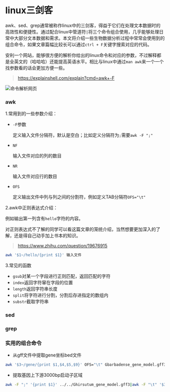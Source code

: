 # linux三剑客

awk、sed、grep通常被称作linux中的三剑客，得益于它们在处理文本数据时的高效性和便捷性。通过配合linux中管道符`|`将三个命令组合使用，几乎能够处理日常中大部分文本数据和需求。本文将介绍一些生物数据分析过程中常常会使用到的组合命令，如果文章篇幅比较长可以通过`ctrl + F`关键字搜索对应的代码。

安利一个网站，能够很方便的解析你给出的linux命令和对应的参数，不过解释都是全英文的（哈哈哈）还能提高英语水平。相比与linux中通过`man awk`来一个一个找参数看的话会更加方便一些。

> https://explainshell.com/explain?cmd=awk+-F 

![命令解析网页](https://43423.oss-cn-beijing.aliyuncs.com/img/20200323232200.png)

### awk

1.常用到的一些参数介绍：

+ `-F`参数

  定义输入文件分隔符，默认是空白；比如定义分隔符为`;`需要`awk -F ";"`

+ `NF`

  输入文件对应的列的数目

+ `NR`

  输入文件对应行的数目

+ `OFS`

  定义输出文件中列与列之间的分割符，例如定义TAB分隔符`OFS="\t"`

2.awk中正则表达式介绍：

例如输出第一列含有`hello`字符的内容。

对正则表达式不了解的同学可以看这篇文章的笼统介绍，当然想要更加深入的了解，还是得自己动手加上书本的知识。

>  https://www.zhihu.com/question/19676915 

```bash
awk '$1~/hello/{print $1}' 输入文件
```

3.常见的函数

+ `gsub`对某一个字段进行正则匹配，返回匹配的字符
+ `index`返回字符窜在字段的位置
+ `length`返回字符串长度
+ `split`将字符进行分割，分割后存进指定的数组内
+ `substr`截取字符串



### sed

### grep



### 实用的组合命令

+ 从gff文件中提取gene坐标bed文件

```bash
awk '$3~/gene/{print $1,$4,$5,$9}' OFS="\t" Gbarbadense_gene_model.gff3|awk -F ";" '{print $1}' |sed 's/ID=//g' >gene.bed

```

+ 提取基因上下游3000bp启动子区域

```bash
awk -F ";" '{print $1}' ../../Ghirsutum_gene_model.gff3|awk -F "\t" '$3~/gene/&&$7=="-"{print $1,$5+1,$5+3000,$9}$3~/gene/&&$7=="+"{if($4>3000){print $1,$4-3000,$4-1,$9}else{print $1,1,$4-1,$9}}' OFS="\t" |sed 's/ID=//g' >gene_promter.bed
```

